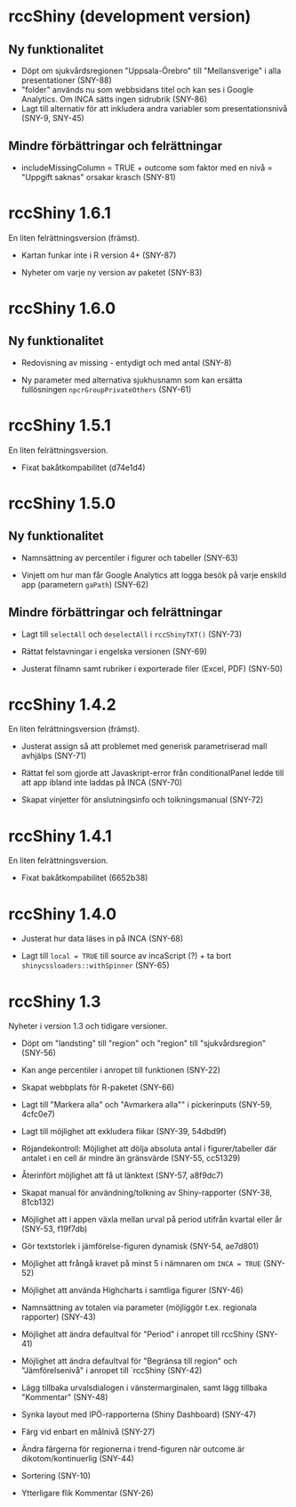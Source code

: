# rccShiny (development version)

## Ny funktionalitet

* Döpt om sjukvårdsregionen "Uppsala-Örebro" till "Mellansverige" i alla presentationer (SNY-88)
* "folder" används nu som webbsidans titel och kan ses i Google Analytics. Om INCA sätts ingen sidrubrik (SNY-86)
* Lagt till alternativ för att inkludera andra variabler som presentationsnivå (SNY-9, SNY-45)

## Mindre förbättringar och felrättningar

* includeMissingColumn = TRUE + outcome som faktor med en nivå = "Uppgift saknas" orsakar krasch (SNY-81)

# rccShiny 1.6.1

En liten felrättningsversion (främst).

* Kartan funkar inte i R version 4+ (SNY-87)

* Nyheter om varje ny version av paketet (SNY-83)

# rccShiny 1.6.0

## Ny funktionalitet

* Redovisning av missing - entydigt och med antal (SNY-8)

* Ny parameter med alternativa sjukhusnamn som kan ersätta fullösningen `npcrGroupPrivateOthers` (SNY-61)

# rccShiny 1.5.1

En liten felrättningsversion. 

* Fixat bakåtkompabilitet (d74e1d4)

# rccShiny 1.5.0

## Ny funktionalitet

* Namnsättning av percentiler i figurer och tabeller (SNY-63)

* Vinjett om hur man får Google Analytics att logga besök på varje enskild app (parametern `gaPath`) (SNY-62)

## Mindre förbättringar och felrättningar

* Lagt till `selectAll` och `deselectAll` i `rccShinyTXT()` (SNY-73)

* Rättat felstavningar i engelska versionen (SNY-69)

* Justerat filnamn samt rubriker i exporterade filer (Excel, PDF) (SNY-50)

# rccShiny 1.4.2

En liten felrättningsversion (främst).

* Justerat assign så att problemet med generisk parametriserad mall avhjälps (SNY-71)

* Rättat fel som gjorde att Javaskript-error från conditionalPanel ledde till att app ibland inte laddas på INCA (SNY-70)

* Skapat vinjetter för anslutningsinfo och tolkningsmanual (SNY-72)

# rccShiny 1.4.1

En liten felrättningsversion. 

* Fixat bakåtkompabilitet (6652b38)

# rccShiny 1.4.0

* Justerat hur data läses in på INCA (SNY-68)

* Lagt till `local = TRUE` till source av incaScript (?) + ta bort `shinycssloaders::withSpinner` (SNY-65)

# rccShiny 1.3

Nyheter i version 1.3 och tidigare versioner.

* Döpt om "landsting" till "region" och "region" till "sjukvårdsregion" (SNY-56)

* Kan ange percentiler i anropet till funktionen (SNY-22)

* Skapat webbplats för R-paketet (SNY-66)

* Lagt till "Markera alla" och "Avmarkera alla"" i pickerinputs (SNY-59, 4cfc0e7)

* Lagt till möjlighet att exkludera flikar (SNY-39, 54dbd9f)

* Röjandekontroll: Möjlighet att dölja absoluta antal i figurer/tabeller där antalet i en cell är mindre än gränsvärde (SNY-55, cc51329)	

* Återinfört möjlighet att få ut länktext (SNY-57, a8f9dc7)

* Skapat manual för användning/tolkning av Shiny-rapporter (SNY-38, 81cb132)

* Möjlighet att i appen växla mellan urval på period utifrån kvartal eller år (SNY-53, f19f7db)

* Gör textstorlek i jämförelse-figuren dynamisk (SNY-54, ae7d801)

* Möjlighet att frångå kravet på minst 5 i nämnaren om `INCA = TRUE` (SNY-52)

* Möjlighet att använda Highcharts i samtliga figurer	(SNY-46)
	
* Namnsättning av totalen via parameter (möjliggör t.ex. regionala rapporter) (SNY-43)

* Möjlighet att ändra defaultval för "Period" i anropet till rccShiny (SNY-41)

* Möjlighet att ändra defaultval för "Begränsa till region" och "Jämförelsenivå" i anropet till `rccShiny (SNY-42)

* Lägg tillbaka urvalsdialogen i vänstermarginalen, samt lägg tillbaka "Kommentar" (SNY-48)

* Synka layout med IPÖ-rapporterna (Shiny Dashboard) (SNY-47)

* Färg vid enbart en målnivå (SNY-27)

* Ändra färgerna för regionerna i trend-figuren när outcome är dikotom/kontinuerlig (SNY-44)

* Sortering (SNY-10)

* Ytterligare flik Kommentar (SNY-26)

